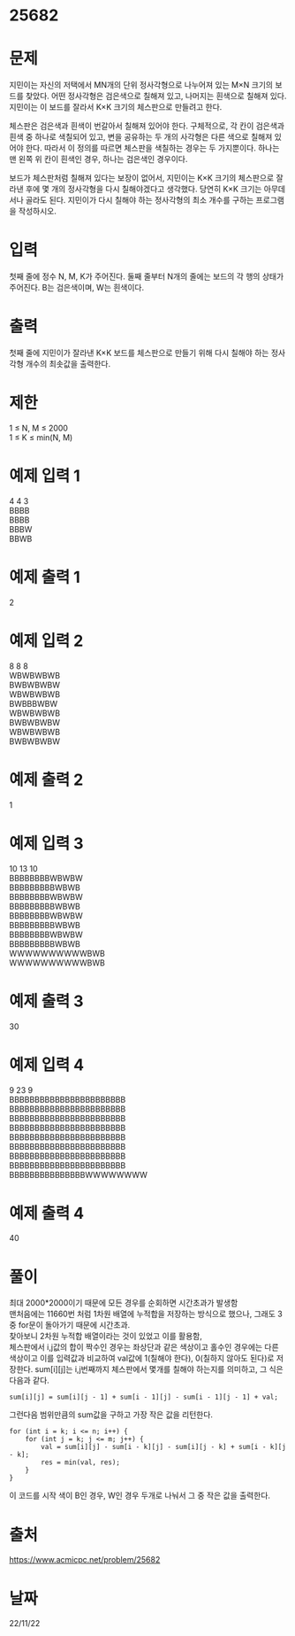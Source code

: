 # 25682

# 문제
지민이는 자신의 저택에서 MN개의 단위 정사각형으로 나누어져 있는 M×N 크기의 보드를 찾았다. 어떤 정사각형은 검은색으로 칠해져 있고, 나머지는 흰색으로 칠해져 있다. 지민이는 이 보드를 잘라서 K×K 크기의 체스판으로 만들려고 한다.

체스판은 검은색과 흰색이 번갈아서 칠해져 있어야 한다. 구체적으로, 각 칸이 검은색과 흰색 중 하나로 색칠되어 있고, 변을 공유하는 두 개의 사각형은 다른 색으로 칠해져 있어야 한다. 따라서 이 정의를 따르면 체스판을 색칠하는 경우는 두 가지뿐이다. 하나는 맨 왼쪽 위 칸이 흰색인 경우, 하나는 검은색인 경우이다.

보드가 체스판처럼 칠해져 있다는 보장이 없어서, 지민이는 K×K 크기의 체스판으로 잘라낸 후에 몇 개의 정사각형을 다시 칠해야겠다고 생각했다. 당연히 K×K 크기는 아무데서나 골라도 된다. 지민이가 다시 칠해야 하는 정사각형의 최소 개수를 구하는 프로그램을 작성하시오.

# 입력
첫째 줄에 정수 N, M, K가 주어진다. 둘째 줄부터 N개의 줄에는 보드의 각 행의 상태가 주어진다. B는 검은색이며, W는 흰색이다.

# 출력
첫째 줄에 지민이가 잘라낸 K×K 보드를 체스판으로 만들기 위해 다시 칠해야 하는 정사각형 개수의 최솟값을 출력한다.

# 제한
1 ≤ N, M ≤ 2000  
1 ≤ K ≤ min(N, M)  

# 예제 입력 1 
4 4 3  
BBBB  
BBBB  
BBBW  
BBWB  

# 예제 출력 1 
2

# 예제 입력 2 
8 8 8  
WBWBWBWB  
BWBWBWBW  
WBWBWBWB  
BWBBBWBW  
WBWBWBWB  
BWBWBWBW  
WBWBWBWB  
BWBWBWBW  

# 예제 출력 2   
1

# 예제 입력 3 
10 13 10  
BBBBBBBBWBWBW  
BBBBBBBBBWBWB  
BBBBBBBBWBWBW  
BBBBBBBBBWBWB  
BBBBBBBBWBWBW  
BBBBBBBBBWBWB  
BBBBBBBBWBWBW  
BBBBBBBBBWBWB  
WWWWWWWWWWBWB  
WWWWWWWWWWBWB  

# 예제 출력 3 
30

# 예제 입력 4 
9 23 9  
BBBBBBBBBBBBBBBBBBBBBBB  
BBBBBBBBBBBBBBBBBBBBBBB  
BBBBBBBBBBBBBBBBBBBBBBB  
BBBBBBBBBBBBBBBBBBBBBBB  
BBBBBBBBBBBBBBBBBBBBBBB  
BBBBBBBBBBBBBBBBBBBBBBB  
BBBBBBBBBBBBBBBBBBBBBBB  
BBBBBBBBBBBBBBBBBBBBBBB  
BBBBBBBBBBBBBBBWWWWWWWW  

# 예제 출력 4 
40

# 풀이
최대 2000*2000이기 때문에 모든 경우를 순회하면 시간초과가 발생함  
맨처음에는 11660번 처럼 1차원 배열에 누적합을 저장하는 방식으로 했으나, 그래도 3중 for문이 돌아가기 때문에 시간초과.  
찾아보니 2차원 누적합 배열이라는 것이 있었고 이를 활용함,   
체스판에서 i,j값의 합이 짝수인 경우는 좌상단과 같은 색상이고 홀수인 경우에는 다른 색상이고 이를 입력값과 비교하여 val값에 1(칠해야 한다), 0(칠하지 않아도 된다)로 저장한다.
sum[i][j]는 i,j번째까지 체스판에서 몇개를 칠해야 하는지를 의미하고, 그 식은 다음과 같다.  
```
sum[i][j] = sum[i][j - 1] + sum[i - 1][j] - sum[i - 1][j - 1] + val;  
```  
그런다음 범위만큼의 sum값을 구하고 가장 작은 값을 리턴한다.
```
for (int i = k; i <= n; i++) {
    for (int j = k; j <= m; j++) {
        val = sum[i][j] - sum[i - k][j] - sum[i][j - k] + sum[i - k][j - k];
        res = min(val, res);
    }
}
```  
이 코드를 시작 색이 B인 경우, W인 경우 두개로 나눠서 그 중 작은 값을 출력한다.

# 출처 
https://www.acmicpc.net/problem/25682

# 날짜
22/11/22